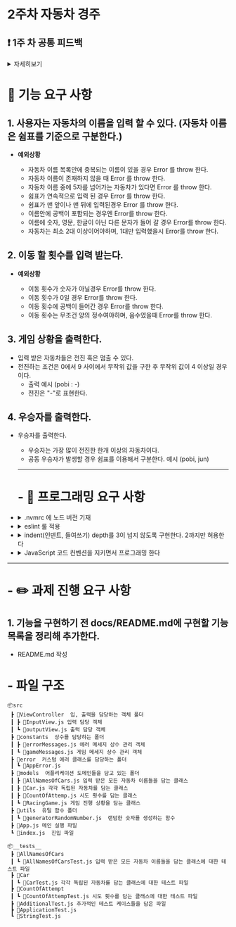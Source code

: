 # 2주차 자동차 경주

## ❗ 1주 차 공통 피드백

<details>
  <summary>
    자세히보기
  </summary>

## 1. 요구사항을 정확히 준수한다

과제 제출 전에 기능 요구 사항, 프로그래밍 요구 사항, 과제 진행 요구 사항의 항목을 모두 잘 지켰는지 다시 한 번 점검한다.

## 2. 커밋 메시지를 의미 있게 작성한다

커밋 메시지에 해당 커밋에서 작업한 내용에 대한 이해가 가능하도록 작성한다.

## 3. git을 통해 관리할 자원에 대해서도 고려한다

node modules 는 package.json 파일이 있으면 설치할 수 있고 버전 관리를 직접 하지 않으므로 git으로 관리하지 않아도 된다.
Intellij의 .idea 폴더, VS Code의 .vscode 폴더 또한 개발 도구가 자동으로 생성하는 폴더이기 때문에 굳이 git으로 관리하지 않아도 된다.
앞으로 git에 코드를 추가할 때는 git을 통해 관리할 필요가 있는지를 고려해볼 것을 추천한다.

## 4. Pull Request를 보내기 전 브랜치를 확인한다

기능 구현 작업을 fork된 Repository의 main branch가 아닌, 기능 구현을 위해 새로 만든 브랜치에서 작업한 후 PR을 보낸다.

## 5. PR을 한 번 작성했다면 닫지 말고 추가 커밋을 한다

PR을 이미 한 번 보냈다면, 새로운 PR을 생성할 필요가 없다. 수정이 필요하다면 추가 커밋을 하면 자동으로 반영된다. 단, 미션 제출 기간 이후에는 추가 커밋을 하지 않는다.

## 6. 이름을 통해 의도를 드러낸다

나 자신, 다른 개발자와의 소통을 위해 가장 중요한 활동 중의 하나가 좋은 이름 짓기이다. 변수 이름, 함수(메서드) 이름, 클래스 이름을 짓는데 시간을 투자하라. 이름을 통해 변수의 역할, 함수의 역할, 클래스의 역할에 대한 의도를 드러내기 위해 노력하라. 연속된 숫자를 덧붙이거나(a1, a2, ..., aN), 불용어(Info, Data, a, an, the)를 추가하는 방식은 적절하지 못하다.

## 7. 축약하지 않는다

의도를 드러낼 수 있다면 이름이 길어져도 괜찮다.

> 누구나 실은 클래스, 메서드, 또는 변수의 이름을 줄이려는 유혹에 곧잘 빠지곤 한다. 그런 유혹을 뿌리쳐라. 축약은 혼란을 야기하며, 더 큰 문제를 숨기는 경향이 있다. 클래스와 메서드 이름을 한 두 단어로 유지하려고 노력하고 문맥을 중복하는 이름을 자제하자. 클래스 이름이 Order라면 shipOrder라고 메서드 이름을 지을 필요가 없다. 짧게 ship()이라고 하면 클라이언트에서는 order.ship()라고 호출하며, 간결한 호출의 표현이 된다.
> 객체 지향 생활 체조 원칙 5: 줄여쓰지 않는다 (축약 금지)

## 8. 공백도 코딩 컨벤션이다

if, for, while문 사이의 공백도 코딩 컨벤션이다.

## 9. 공백 라인을 의미 있게 사용한다

공백 라인을 의미 있게 사용하는 것이 좋아 보이며, 문맥을 분리하는 부분에 사용하는 것이 좋다. 과도한 공백은 다른 개발자에게 의문을 줄 수 있다.

## 10. space와 tab을 혼용하지 않는다

들여쓰기에 space와 tab을 혼용하지 않는다. 둘 중에 하나만 사용한다. 확신이 서지 않으면 pull request를 보낸 후 들여쓰기가 잘 되어 있는지 확인하는 습관을 들인다.

## 11. 의미 없는 주석을 달지 않는다

변수 이름, 함수(메서드) 이름을 통해 어떤 의도인지가 드러난다면 굳이 주석을 달지 않는다. 모든 변수와 함수에 주석을 달기보다 가능하면 이름을 통해 의도를 드러내고, 의도를 드러내기 힘든 경우 주석을 다는 연습을 한다.

## 12. linter와 Code Formatter의 기능을 활용한다

가능하면 eslint와 prettier를 이용해 더욱 생산적으로 코드를 작성하자.
린트(lint)는 소스 코드에 문제가 있는지 탐색하는 작업을 의미하며, 린터(linter)는 이 작업을 도와주는 소프트웨어를 말한다. 자바스크립트와 같은 인터프리터 언어의 경우, 런타임 에러가 발생할 확률이 높기 때문에, 이 린트 작업을 통해 사전에 에러를 최대한 잡아준다면 훨씬 생산성 높은 개발을 할 수 있다. lint 중 eslint는 자바스크립트 진영의 오픈소스로 확장되고 있는 정적 분석 도구이다.
prettier는 일종의 Code Formatter이다. Code Formatter란 개발자가 작성한 코드가 정해진 코딩 스타일을 따르도록 변환해주는 도구이다. 이 두 가지 도구를 이용하면 코드를 짜는데 발생할 수 있는 오류를 미리 예방하고 쉽게 정돈할 수 있다.

## 13. EOL(End Of Line)

최종 제출하는 코드에서 EOL을 확인한다. 환경에 따라 의도한 바와 다르게 개행 문자 처리가 되지 않도록 EOL 설정을 확인한다.

## 14. 불필요한 console.log를 남기지 않는다

디버깅을 위해 사용한 console.log가 최종 제출하는 코드에 의미 없이 남아있지 않도록 주의한다.

## 15. JavaScript에서 제공하는 API를 적극 활용한다

함수(메서드)를 직접 구현하기 전에 JavaScript API에서 제공하는 기능인지 검색을 먼저 해본다.  
JavaScript API에서 제공하지 않을 경우에 직접 구현한다.
예를 들어 우승자를 출력할 때 우승자가 2명 이상이면 쉼표(,) 기준으로 출력을 위한 문자열은 다음과 같이 구현할 수 있다.

```javascript
const members = ['east', 'west', 'south'];
members.map((member) => member).join(','); // "east,west,south"
```

</details>

# 🚀 기능 요구 사항

## 1. 사용자는 자동차의 이름을 입력 할 수 있다. (자동차 이름은 쉼표를 기준으로 구분한다.)

- **예외상황**

  - 자동차 이름 목록안에 중복되는 이름이 있을 경우 Error 를 throw 한다.
  - 자동차 이름이 존재하지 않을 때 Error 를 throw 한다.
  - 자동차 이름 중에 5자를 넘어가는 자동차가 있다면 Error 를 throw 한다.
  - 쉼표가 연속적으로 입력 된 경우 Error 를 throw 한다.
  - 쉼표가 맨 앞이나 맨 뒤에 입력된경우 Error 를 throw 한다.
  - 이름안에 공백이 포함되는 경우엔 Error를 throw 한다.
  - 이름에 숫자, 영문, 한글이 아닌 다른 문자가 들어 갈 경우 Error를 throw 한다.
  - 자동차는 최소 2대 이상이어야하며, 1대만 입력했을시 Error를 throw 한다.

## 2. 이동 할 횟수를 입력 받는다.

- **예외상황**

  - 이동 횟수가 숫자가 아닐경우 Error를 throw 한다.
  - 이동 횟수가 0일 경우 Error를 throw 한다.
  - 이동 횟수에 공백이 들어간 경우 Error를 throw 한다.
  - 이동 횟수는 무조건 양의 정수여야하며, 음수였을때 Error를 throw 한다.

## 3. 게임 상황을 출력한다.

- 입력 받은 자동차들은 전진 혹은 멈출 수 있다.
- 전진하는 조건은 0에서 9 사이에서 무작위 값을 구한 후 무작위 값이 4 이상일 경우이다.
  - 출력 예시 (pobi : -)
  - 전진은 "-"로 표현한다.

## 4. 우승자를 출력한다.

- 우승자를 출력한다.

  - 우승자는 가장 많이 전진한 한개 이상의 자동차이다.
  - 공동 우승자가 발생할 경우 쉼표를 이용해서 구분한다. 예시 (pobi, jun)

  ***

  # - 🎯 프로그래밍 요구 사항

- <details>
    <summary> .nvmrc 에 노드 버전 기재</summary> 
    
    `v.18.17.1`
  </details>

- <details>
    <summary>eslint 룰 적용</summary>

  `npm install --save-dev eslint eslint-plugin-jsdoc@latest eslint-plugin-jest@latest eslint-plugin-prettier@latest eslint-config-prettier @babel/eslint-parser` 로 설치하고 .eslintrc.cjs 파일을 만들어서 룰 적용
  </details>

- <details>
    <summary> indent(인덴트, 들여쓰기) depth를 3이 넘지 않도록 구현한다. 2까지만 허용한다</summary>
    
    eslint 에 `max-depth': ['error', 2]`  룰 추가
  </details>

- <details>
  <summary>JavaScript 코드 컨벤션을 지키면서 프로그래밍 한다</summary>

  `npm install --save-dev eslint-config-airbnb` 설치 후 .eslintrc.cjs 에서 `extends : ['airbnb']` 추가

</details>

---

# - ✏️ 과제 진행 요구 사항

## 1. 기능을 구현하기 전 docs/README.md에 구현할 기능 목록을 정리해 추가한다.

- README.md 작성

# - 파일 구조

```
📦src
 ┣ 📂ViewController  입, 출력을 담당하는 객체 폴더
 ┃ ┣ 📜InputView.js 입력 담당 객체
 ┃ ┗ 📜outputView.js 출력 담당 객체
 ┣ 📂constants  상수를 담당하는 폴더
 ┃ ┣ 📜errorMessages.js 에러 메세지 상수 관리 객체
 ┃ ┗ 📜gameMessages.js 게임 메세지 상수 관리 객체
 ┣ 📂error  커스텀 에러 클래스를 담당하는 폴더
 ┃ ┗ 📜AppError.js
 ┣ 📂models  어플리케이션 도메인들을 담고 있는 폴더
 ┃ ┣ 📜AllNamesOfCars.js 입력 받은 모든 자동차 이름들을 담는 클래스
 ┃ ┣ 📜Car.js 각각 독립된 자동차를 담는 클래스
 ┃ ┣ 📜CountOfAttemp.js 시도 횟수를 담는 클래스
 ┃ ┗ 📜RacingGame.js 게임 진행 상황을 담는 클래스
 ┣ 📂utils  유틸 함수 폴더
 ┃ ┗ 📜generatorRandomNumber.js  랜덤한 숫자를 생성하는 함수
 ┣ 📜App.js 메인 실행 파일
 ┗ 📜index.js  진입 파일
```

```
📦__tests__
 ┣ 📂AllNamesOfCars
 ┃ ┗ 📜AllNamesOfCarsTest.js 입력 받은 모든 자동차 이름들을 담는 클래스에 대한 테스트 파일
 ┣ 📂Car
 ┃ ┗ 📜CarTest.js 각각 독립된 자동차를 담는 클래스에 대한 테스트 파일
 ┣ 📂CountOfAttempt
 ┃ ┗ 📜CountOfAttempTest.js 시도 횟수를 담는 클래스에 대한 테스트 파일
 ┣ 📜AdditionalTest.js 추가적인 테스트 케이스들을 담은 파일
 ┣ 📜ApplicationTest.js
 ┗ 📜StringTest.js
```
